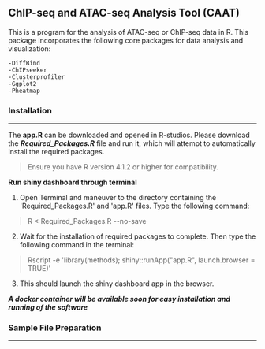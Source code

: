 ## **ChIP-seq and ATAC-seq Analysis Tool (CAAT)**

This is a program for the analysis of ATAC-seq or ChIP-seq data in R. This package incorporates the following core packages for data analysis and visualization:
```
-DiffBind
-ChIPseeker
-Clusterprofiler 
-Ggplot2 
-Pheatmap 
```


### **Installation**
---------------------
The **app.R** can be downloaded and opened in R-studios. Please download the **_Required_Packages.R_** file and run it, which will attempt to automatically install the required packages. 

>  Ensure you have R version 4.1.2 or higher for compatibility. 

**Run shiny dashboard through terminal**

1. Open Terminal and maneuver to the directory containing the 'Required_Packages.R' and 'app.R' files. Type the following command:

> R < Required_Packages.R --no-save

2. Wait for the installation of required packages to complete. Then type the following command in the terminal:

> Rscript -e 'library(methods); shiny::runApp("app.R", launch.browser = TRUE)'

3. This should launch the shiny dashboard app in the browser. 

**_A docker container will be available soon for easy installation and running of the software_**


### **Sample File Preparation**
---------------------



